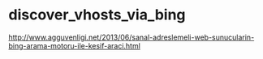 discover_vhosts_via_bing
========================



http://www.agguvenligi.net/2013/06/sanal-adreslemeli-web-sunucularin-bing-arama-motoru-ile-kesif-araci.html
